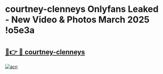 # courtney-clenneys Onlyfans Leaked - New Video & Photos March 2025 !o5e3a

# <h2><a href="https://dcorlb.iuczelnia.edu.pl?title=courtney-clenneys&ref=o5e3a">🔗👉 🔴 courtney-clenneys</a></h2>

[![acn](https://github.com/user-attachments/assets/0f9c940e-d8b0-45ae-aac7-cd30a18b3e1c)](https://dcorlb.iuczelnia.edu.pl?title=courtney-clenneys&ref=o5e3a)

